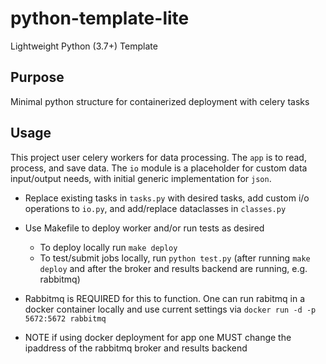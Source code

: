 # python-template-lite
Lightweight Python (3.7+) Template 

## Purpose
Minimal python structure for containerized deployment with celery tasks

## Usage
This project user celery workers for data processing. The `app` is to read, process, and save data. The `io` module is a placeholder for custom data input/output needs, with initial generic implementation for `json`. 

* Replace existing tasks in `tasks.py` with desired tasks, add custom i/o operations to `io.py`, and add/replace dataclasses in `classes.py` 

* Use Makefile to deploy worker and/or run tests as desired
    * To deploy locally run `make deploy`
    * To test/submit jobs locally, run `python test.py` (after running `make deploy` and after the broker and results backend are running, e.g. rabbitmq)

* Rabbitmq is REQUIRED for this to function. One can run rabitmq in a docker container locally and use current settings via `docker run -d -p 5672:5672 rabbitmq`

* NOTE if using docker deployment for app one MUST change the ipaddress of the rabbitmq broker and results backend


